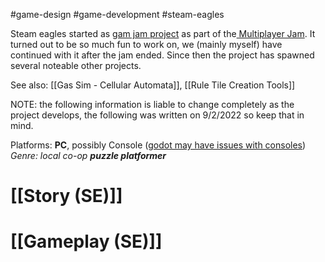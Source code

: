 #game-design #game-development #steam-eagles

Steam eagles started as [gam jam project][1] as part of the[ Multiplayer Jam][2].  It turned out to be so much fun to work on, we (mainly myself) have continued with it after the jam ended.  Since then the project has spawned several noteable other projects.  

See also: [[Gas Sim - Cellular Automata]], [[Rule Tile Creation Tools]]


NOTE: the following information is liable to change completely as the project develops, the following was written on 9/2/2022 so keep that in mind.

Platforms: **PC**, possibly Console ([godot may have issues with consoles][3])
_Genre: local co-op **puzzle platformer**_


# [[Story (SE)]]


# [[Gameplay (SE)]]




[1]: https://itch.io/jam/multiplayer/rate/1652756
[2]: https://itch.io/jam/multiplayer
[3]: https://docs.godotengine.org/en/3.0/tutorials/platform/consoles.html#:~:text=Godot%20does%20not%20officially%20support,have%20such%20a%20legal%20figure.



